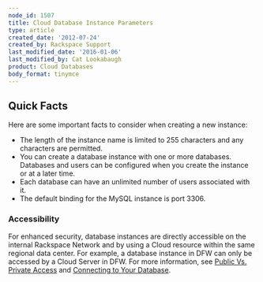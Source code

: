```yaml
---
node_id: 1507
title: Cloud Database Instance Parameters
type: article
created_date: '2012-07-24'
created_by: Rackspace Support
last_modified_date: '2016-01-06'
last_modified_by: Cat Lookabaugh
product: Cloud Databases
body_format: tinymce
---
```


Quick Facts
-----------

Here are some important facts to consider when creating a new instance:

-   The length of the instance name is limited to 255 characters and any
    characters are permitted.
-   You can create a database instance with one or more databases.
    Databases and users can be configured when you create the instance
    or at a later time.
-   Each database can have an unlimited number of users associated
    with it.
-   The default binding for the MySQL instance is port 3306.

### Accessibility

For enhanced security, database instances are directly accessible on the
internal Rackspace Network and by using a Cloud resource within the same
regional data center. For example, a database instance in DFW can only
be accessed by a Cloud Server in DFW. For more information, see [Public
Vs. Private
Access](/how-to/public-and-private-access-for-cloud-databases)
and [Connecting to Your
Database](/how-to/connect-to-a-cloud-databases-instance).

